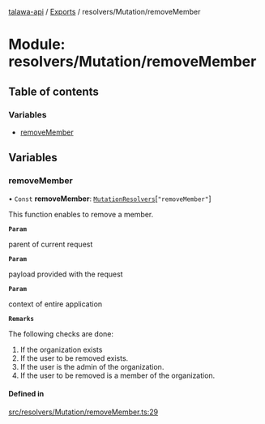 [talawa-api](../README.md) / [Exports](../modules.md) / resolvers/Mutation/removeMember

# Module: resolvers/Mutation/removeMember

## Table of contents

### Variables

- [removeMember](resolvers_Mutation_removeMember.md#removemember)

## Variables

### removeMember

• `Const` **removeMember**: [`MutationResolvers`](types_generatedGraphQLTypes.md#mutationresolvers)[``"removeMember"``]

This function enables to remove a member.

**`Param`**

parent of current request

**`Param`**

payload provided with the request

**`Param`**

context of entire application

**`Remarks`**

The following checks are done:
1. If the organization exists
2. If the user to be removed exists.
3. If the user is the admin of the organization.
4. If the user to be removed is a member of the organization.

#### Defined in

[src/resolvers/Mutation/removeMember.ts:29](https://github.com/PalisadoesFoundation/talawa-api/blob/e66e731/src/resolvers/Mutation/removeMember.ts#L29)
